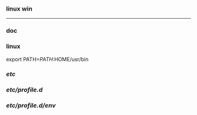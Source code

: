 ### linux win
---

### doc

### linux
export PATH=$PATH:$HOME/usr/bin

### *etc*
### *etc/profile.d*
### *etc/profile.d/env*










































